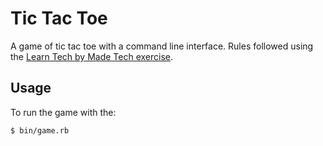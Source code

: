 # Tic Tac Toe

A game of tic tac toe with a command line interface. Rules followed using the [Learn Tech by Made Tech exercise](https://learn.madetech.com/sparring/tic-tac-toe/).

## Usage

To run the game with the:

```bash
$ bin/game.rb
```